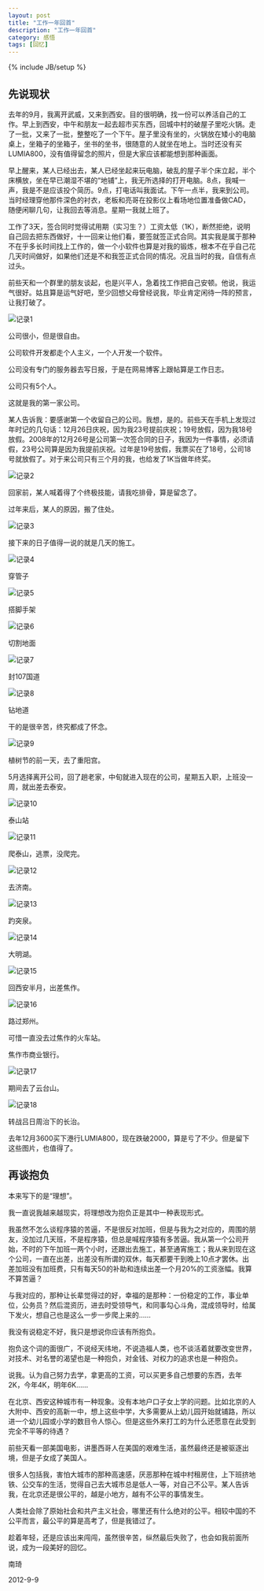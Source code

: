 ```yaml
---
layout: post
title: "工作一年回首"
description: "工作一年回首"
category: 感悟
tags: [回忆]
---
```

{% include JB/setup %}

## 先说现状

去年的9月，我离开武威，又来到西安。目的很明确，找一份可以养活自己的工作。早上到西安，中午和朋友一起去超市买东西，回城中村的破屋子里吃火锅。走了一批，又来了一批，整整吃了一个下午。屋子里没有坐的，火锅放在矮小的电脑桌上，坐箱子的坐箱子，坐书的坐书，很随意的人就坐在地上。当时还没有买LUMIA800，没有值得留念的照片，但是大家应该都能想到那种画面。

早上醒来，某人已经出去，某人已经坐起来玩电脑，破乱的屋子半个床立起，半个床横放，坐在早已潮湿不堪的“地铺”上，我无所选择的打开电脑。8点，我喊一声，我是不是应该投个简历。9点，打电话叫我面试。下午一点半，我来到公司。当时经理穿他那件深色的衬衣，老板和亮哥在投影仪上看场地位置准备做CAD，随便闲聊几句，让我回去等消息。星期一我就上班了。

工作了3天，签合同时觉得试用期（实习生？）工资太低（1K），断然拒绝，说明自己回去把东西做好，十一回来让他们看，要签就签正式合同。其实我是属于那种不在乎多长时间找上工作的，做一个小软件也算是对我的锻炼，根本不在乎自己花几天时间做好，如果他们还是不和我签正式合同的情况。况且当时的我，自信有点过头。

前些天和一个群里的朋友谈起，也是兴平人，急着找工作把自己安顿。他说，我运气很好。姑且算是运气好吧，至少回想父母曾经说我，毕业肯定闲待一阵的预言，让我打破了。

![记录1](/image/work/work-for-a-year_1.jpg)

公司很小，但是很自由。

公司软件开发都走个人主义，一个人开发一个软件。

公司没有专门的服务器去写日报，于是在网易博客上跟帖算是工作日志。

公司只有5个人。

这就是我的第一家公司。

某人告诉我：要感谢第一个收留自己的公司。我想，是的。前些天在手机上发现过年时记的几句话：12月26日庆祝，因为我23号提前庆祝；19号放假，因为我18号放假。2008年的12月26号是公司第一次签合同的日子，我因为一件事情，必须请假，23号公司算是因为我提前庆祝。过年是19号放假，我票买在了18号，公司18号就放假了。对于来公司只有三个月的我，也给发了1K当做年终奖。

![记录2](/image/work/work-for-a-year_2.jpg)

回家前，某人喊着得了个终极技能，请我吃排骨，算是留念了。

过年来后，某人的原因，搬了住处。

![记录3](/image/work/work-for-a-year_3.jpg)

接下来的日子值得一说的就是几天的施工。

![记录4](/image/work/work-for-a-year_4.jpg)

穿管子

![记录5](/image/work/work-for-a-year_5.jpg)

搭脚手架

![记录6](/image/work/work-for-a-year_6.jpg)

切割地面

![记录7](/image/work/work-for-a-year_7.jpg)

封107国道

![记录8](/image/work/work-for-a-year_8.jpg)

钻地道

干的是很辛苦，终究都成了怀念。

![记录9](/image/work/work-for-a-year_9.jpg)

植树节的前一天，去了重阳宫。

5月选择离开公司，回了趟老家，中旬就进入现在的公司，星期五入职，上班没一周，就出差去泰安。

![记录10](/image/work/work-for-a-year_10.jpg)

泰山站

![记录11](/image/work/work-for-a-year_11.jpg)

爬泰山，逃票，没爬完。

![记录12](/image/work/work-for-a-year_12.jpg)

去济南。

![记录13](/image/work/work-for-a-year_13.jpg)

趵突泉。

![记录14](/image/work/work-for-a-year_14.jpg)

大明湖。

![记录15](/image/work/work-for-a-year_15.jpg)

回西安半月，出差焦作。

![记录16](/image/work/work-for-a-year_16.jpg)

路过郑州。

可惜一直没去过焦作的火车站。


焦作市商业银行。

![记录17](/image/work/work-for-a-year_17.jpg)

期间去了云台山。

![记录18](/image/work/work-for-a-year_18.jpg)

转战吕日周治下的长治。


去年12月3600买下港行LUMIA800，现在跌破2000，算是亏了不少。但是留下这些图片，也值得了。

## 再谈抱负

本来写下的是“理想”。

我一直说我越来越现实，将理想改为抱负正是其中一种表现形式。

我虽然不怎么谈程序猿的苦逼，不是很反对加班，但是与我为之对应的，周围的朋友，没加过几天班，不是程序猿，但总是喊程序猿有多苦逼。我从第一个公司开始，不时的下午加班一两个小时，还跟出去施工，甚至通宵施工；我从来到现在这个公司，一直在出差，出差没有所谓的双休，每天都要干到晚上10点才罢休。出差加班没有加班费，只有每天50的补助和连续出差一个月20%的工资涨幅。我算不算苦逼？

与我对应的，那种让长辈觉得过的好，幸福的是那种：一份稳定的工作，事业单位，公务员？然后混资历，进去时受领导气，和同事勾心斗角，混成领导时，给属下发火，想自己也是这么一步一步爬上来的……

我没有说稳定不好，我只是想说你应该有所抱负。

抱负这个词的面很广，不说经天纬地，不说造福人类，也不谈活着就要改变世界，对技术、对名誉的渴望也是一种抱负，对金钱、对权力的追求也是一种抱负。

说我。认为自己努力去学，拿更高的工资，可以买更多自己想要的东西，去年2K，今年4K，明年6K……

在北京、西安这种城市有一种现象。没有本地户口子女上学的问题。比如北京的人大附中、西安的高新一中，想上这些中学，大多需要从上幼儿园开始就铺路，所以进一个幼儿园或小学的数目令人惊心。但是这些外来打工的为什么还愿意在此受到完全不平等的待遇？

前些天看一部美国电影，讲墨西哥人在美国的艰难生活，虽然最终还是被驱逐出境，但是子女成了美国人。

很多人包括我，害怕大城市的那种高速感，厌恶那种在城中村租房住，上下班挤地铁、公交车的生活，觉得自己去大城市总是低人一等，对自己不公平。某人告诉我，在北京还是很公平的，越是小地方，越有不公平的事情发生。

人类社会除了原始社会和共产主义社会，哪里还有什么绝对的公平。相较中国的不公平而言，最公平的算是高考了，但是我错过了。

趁着年轻，还是应该出来闯闯，虽然很辛苦，纵然最后失败了，也会如我前面所说，成为一段美好的回忆。


南琦

2012-9-9


